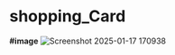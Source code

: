 # shopping_Card
**#image**
![Screenshot 2025-01-17 170938](https://github.com/user-attachments/assets/6d45a316-41d4-4733-a8ef-7510ebba5ab1)
